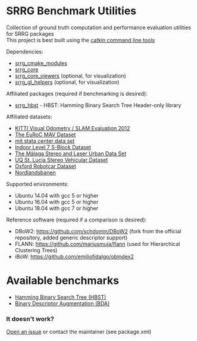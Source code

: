 # SRRG Benchmark Utilities
Collection of ground truth computation and performance evaluation utilities for SRRG packages <br>
This project is best built using the [catkin command line tools](https://catkin-tools.readthedocs.io)

Dependencies: <br>
- [srrg_cmake_modules](https://gitlab.com/srrg-software/srrg_cmake_modules)
- [srrg_core](https://gitlab.com/srrg-software/srrg_core)
- [srrg_core_viewers](https://gitlab.com/srrg-software/srrg_core_viewers) (optional, for visualization)
- [srrg_gl_helpers](https://gitlab.com/srrg-software/srrg_gl_helpers) (optional, for visualization)

Affiliated packages (required if benchmarking is desired): <br>
- [srrg_hbst](https://gitlab.com/srrg-software/srrg_hbst) - HBST: Hamming Binary Search Tree Header-only library <br>

Affiliated datasets: <br>
- [KITTI Visual Odometry / SLAM Evaluation 2012](http://www.cvlibs.net/datasets/kitti/eval_odometry.php)
- [The EuRoC MAV Dataset](https://projects.asl.ethz.ch/datasets/doku.php?id=kmavvisualinertialdatasets)
- [mit stata center data set](http://projects.csail.mit.edu/stata/downloads.php)
- [Indoor Level 7 S-Block Dataset](https://wiki.qut.edu.au/display/cyphy/Indoor+Level+7+S-Block+Dataset)
- [The Málaga Stereo and Laser Urban Data Set](https://www.mrpt.org/MalagaUrbanDataset)
- [UQ St. Lucia Stereo Vehicular Dataset](http://asrl.utias.utoronto.ca/~mdw/uqstluciadataset.html)
- [Oxford Robotcar Dataset](http://robotcar-dataset.robots.ox.ac.uk/)
- [Nordlandsbanen](https://nrkbeta.no/2013/01/15/nordlandsbanen-minute-by-minute-season-by-season/)

Supported environments: <br>
- Ubuntu 14.04 with gcc 5 or higher
- Ubuntu 16.04 with gcc 5 or higher
- Ubuntu 18.04 with gcc 7 or higher

Reference software (required if a comparison is desired): <br>
- DBoW2: https://github.com/schdomin/DBoW2 (fork from the official repository, added generic descriptor support)
- FLANN: https://github.com/mariusmuja/flann (used for Hierarchical Clustering Trees)
- iBoW: https://github.com/emiliofidalgo/obindex2

# Available benchmarks
- [Hamming Binary Search Tree (HBST)](https://gitlab.com/srrg-software/srrg_bench/tree/master/src/hbst)
- [Binary Descriptor Augmentation (BDA)](https://gitlab.com/srrg-software/srrg_bench/tree/master/src/bda)

### It doesn't work? ###
[Open an issue](https://gitlab.com/srrg-software/srrg_bench/issues) or contact the maintainer (see package.xml)
